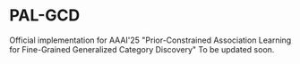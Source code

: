 # PAL-GCD
Official implementation for AAAI'25 "Prior-Constrained Association Learning for Fine-Grained Generalized Category Discovery"
To be updated soon.
